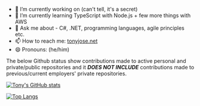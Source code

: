 - 🔭 I’m currently working on (can't tell, it's a secret)
- 🌱 I’m currently learning TypeScript with Node.js + few more things with AWS
- 💬 Ask me about - C#, .NET, programming languages, agile principles etc.
- 📫 How to reach me: [tonyjose.net](http://tonyjose.net)
- 😄 Pronouns: (he/him)

<!--
**tonyjose-tjx/tonyjose-tjx** is a ✨ _special_ ✨ repository because its `README.md` (this file) appears on your GitHub profile.

Here are some ideas to get you started:


-->

The below Github status show contributions made to active personal and private/public repositories and it ***DOES NOT INCLUDE*** contributions made to previous/current employers' private repositories.

[![Tony's GitHub stats](https://github-readme-stats.vercel.app/api?username=tonyjose-tjx&count_private=true&include_all_commits=true&show_icons=true)](https://github.com/tonyjose-tjx/github-readme-stats)


[![Top Langs](https://github-readme-stats.vercel.app/api/top-langs/?username=tonyjose-tjx&langs_count=8&include_all_commits&count_private=true)](https://github.com/tonyjose-tjx/github-readme-stats)
